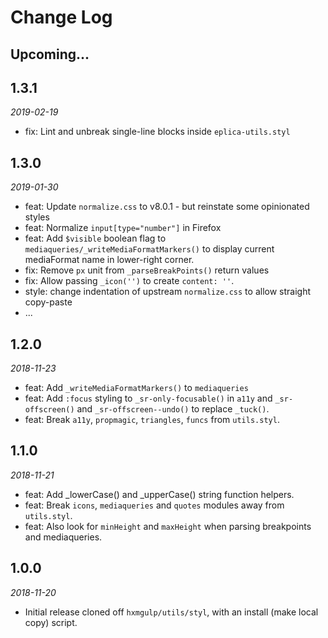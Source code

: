 # Change Log

## Upcoming...

<!-- Add new lines here. Version number will be decided later -->

## 1.3.1

_2019-02-19_

- fix: Lint and unbreak single-line blocks inside `eplica-utils.styl`

## 1.3.0

_2019-01-30_

- feat: Update `normalize.css` to v8.0.1 - but reinstate some opinionated styles
- feat: Normalize `input[type="number"]` in Firefox
- feat: Add `$visible` boolean flag to `mediaqueries/_writeMediaFormatMarkers()`
  to display current mediaFormat name in lower-right corner.
- fix: Remove `px` unit from `_parseBreakPoints()` return values
- fix: Allow passing `_icon('')` to create `content: ''`.
- style: change indentation of upstream `normalize.css` to allow straight copy-paste
- ...

## 1.2.0

_2018-11-23_

- feat: Add `_writeMediaFormatMarkers()` to `mediaqueries`
- feat: Add `:focus` styling to `_sr-only-focusable()` in `a11y` and
  `_sr-offscreen()` and `_sr-offscreen--undo()` to replace `_tuck()`.
- feat: Break `a11y`, `propmagic`, `triangles`, `funcs` from `utils.styl`.

## 1.1.0

_2018-11-21_

- feat: Add \_lowerCase() and \_upperCase() string function helpers.
- feat: Break `icons`, `mediaqueries` and `quotes` modules away from
  `utils.styl`.
- feat: Also look for `minHeight` and `maxHeight` when parsing breakpoints
  and mediaqueries.

## 1.0.0

_2018-11-20_

- Initial release cloned off `hxmgulp/utils/styl`, with an install
  (make local copy) script.
